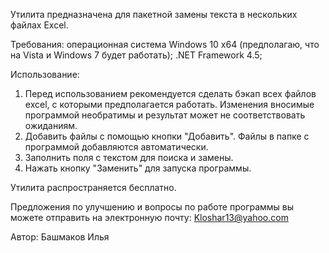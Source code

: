 Утилита предназначена для пакетной замены текста в нескольких файлах Excel.

Требования:
операционная система Windows 10 x64 (предполагаю, что на Vista и Windows 7 будет работать); 
.NET Framework 4.5;

Использование:
1. Перед использованием рекомендуется сделать бэкап всех файлов excel, с которыми предполагается работать. Изменения вносимые программой необратимы и результат может не соответствовать ожиданиям.
2. Добавить файлы с помощью кнопки "Добавить". Файлы в папке с программой добавляются автоматически.
3. Заполнить поля с текстом для поиска и замены.
4. Нажать кнопку "Заменить" для запуска программы.

Утилита распространяется бесплатно.

Предложения по улучшению и вопросы по работе программы вы можете отправить на электронную почту: Kloshar13@yahoo.com

Автор: Башмаков Илья